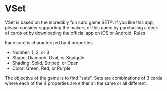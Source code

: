 # VSet

VSet is based on the incredibly fun card game SET®. If you like this app, please consider supporting the makers of this game by purchasing a deck of cards or by downloading the official app on iOS or Android.
Rules

Each card is characterized by 4 properties

* Number: 1, 2, or 3
* Shape: Diamond, Oval, or Squiggle
* Shading: Solid, Striped, or Open
* Color: Green, Red, or Purple

The objective of the game is to find "sets". Sets are combinations of 3 cards where each of the 4 properties are either all the same or all different. 
